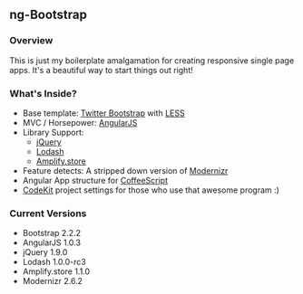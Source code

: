 ## ng-Bootstrap

### Overview

This is just my boilerplate amalgamation for creating responsive single page apps.  It's a beautiful way to start things out right!

### What's Inside?

* Base template: [Twitter Bootstrap](http://twitter.github.com/bootstrap/) with [LESS](http://lesscss.org/)
* MVC / Horsepower: [AngularJS](http://angularjs.org/)
* Library Support:
    * [jQuery](http://jquery.com/)
    * [Lodash](http://lodash.com/)
    * [Amplify.store](http://amplifyjs.com)
* Feature detects: A stripped down version of [Modernizr](http://modernizr.com/download/#-fontface-backgroundsize-borderradius-boxshadow-opacity-rgba-textshadow-cssanimations-generatedcontent-cssgradients-csstransforms-csstransforms3d-csstransitions-hashchange-history-input-inputtypes-localstorage-sessionstorage-shiv-mq-cssclasses-teststyles-testprop-testallprops-hasevent-prefixes-domprefixes-css_backgroundsizecover-css_boxsizing-css_lastchild-json-load)
* Angular App structure for [CoffeeScript](http://coffeescript.org/)
* [CodeKit](http://incident57.com/codekit/) project settings for those who use that awesome program :)

### Current Versions

* Bootstrap 2.2.2
* AngularJS 1.0.3
* jQuery 1.9.0
* Lodash 1.0.0-rc3
* Amplify.store 1.1.0
* Modernizr 2.6.2